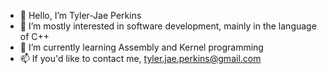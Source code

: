 - 👋 Hello, I’m Tyler-Jae Perkins
- 👀 I’m mostly interested in software development, mainly in the language of C++
- 🌱 I’m currently learning Assembly and Kernel programming
- 📫 If you'd like to contact me, tyler.jae.perkins@gmail.com
